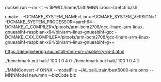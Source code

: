 

docker run --rm -it -v $PWD:/home/faith/MNN cross-stretch bash

 cmake .. -DCMAKE_SYSTEM_NAME=Linux -DCMAKE_SYSTEM_VERSION=1 -DCMAKE_SYSTEM_PROCESSOR=aarch64 -DCMAKE_C_COMPILER=/pitools/arm-bcm2708/gcc-linaro-arm-linux-gnueabihf-raspbian-x64/bin/arm-linux-gnueabihf-gcc -DCMAKE_CXX_COMPILER=/pitools/arm-bcm2708/gcc-linaro-arm-linux-gnueabihf-raspbian-x64/bin/arm-linux-gnueabihf-g++


https://qengineering.eu/install-mnn-on-raspberry-pi-4.html

./benchmark.out baili/ 100 1 0 4 0
./benchmark.out baili/ 100 1 0 4 2


./MNNConvert -f ONNX --modelFile ~/AI_baili_train/best5000-sim.onnx --MNNModel new.mnn --bizCode biz